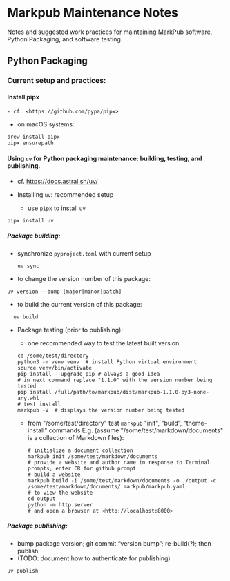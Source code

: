 # Markpub Maintenance Notes

Notes and suggested work practices for maintaining MarkPub software,
Python Packaging, and software testing.  

## Python Packaging

### Current setup and practices:  

#### Install pipx
	- cf. <https://github.com/pypa/pipx>  

- on macOS systems:
```shell
brew install pipx
pipx ensurepath
```

#### Using `uv` for Python packaging maintenance: building, testing, and publishing.
  - cf. <https://docs.astral.sh/uv/>  

- Installing `uv`: recommended setup
  - use `pipx` to install `uv`
```shell
pipx install uv
```  
	
##### Package building:  
- synchronize `pyproject.toml` with current setup
  ```shell
  uv sync
  ```  
- to change the version number of this package:  
```shell
uv version --bump [major|minor|patch]
```  
- to build the current version of this package:  
```shell
  uv build
```  

- Package testing (prior to publishing):  
	- one recommended way to test the latest built version:  
	```shell
	cd /some/test/directory
	python3 -m venv venv  # install Python virtual environment
	source venv/bin/activate
	pip install --upgrade pip # always a good idea
	# in next command replace "1.1.0" with the version number being tested
	pip install	/full/path/to/markpub/dist/markpub-1.1.0-py3-none-any.whl 
	# test install
	markpub -V  # displays the version number being tested
	```  

  - from "/some/test/directory" test `markpub` "init", "build”, "theme-install" commands
	  E.g. (assume "/some/test/markdown/documents" is a collection of Markdown files):
	```shell
	# initialize a document collection
	markpub init /some/test/markdown/documents
	# provide a website and author name in response to Terminal
	prompts; enter CR for github prompt
	# build a website
	markpub build -i /some/test/markdown/documents -o ./output -c /some/test/markdown/documents/.markpub/markpub.yaml
	# to view the website
	cd output
	python -m http.server
	# and open a browser at <http://localhost:8000>
	```  

##### Package publishing:  
- bump package version; git commit “version bump”; re-build(?); then publish
- (TODO: document how to authenticate for publishing)

```shell
uv publish
```  



	  


